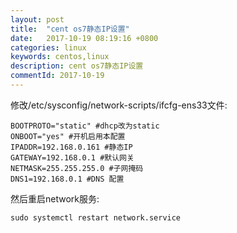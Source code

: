 ```yaml
---
layout: post
title:  "cent os7静态IP设置"
date:   2017-10-19 08:19:16 +0800
categories: linux
keywords: centos,linux
description: cent os7静态IP设置
commentId: 2017-10-19
---
```

修改/etc/sysconfig/network-scripts/ifcfg-ens33文件:

```shell
BOOTPROTO="static" #dhcp改为static   
ONBOOT="yes" #开机启用本配置  
IPADDR=192.168.0.161 #静态IP  
GATEWAY=192.168.0.1 #默认网关  
NETMASK=255.255.255.0 #子网掩码  
DNS1=192.168.0.1 #DNS 配置  
```

然后重启network服务:

```shell
sudo systemctl restart network.service
```
